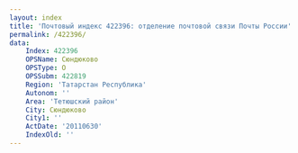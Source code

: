 ```yaml
---
layout: index
title: 'Почтовый индекс 422396: отделение почтовой связи Почты России'
permalink: /422396/
data:
    Index: 422396
    OPSName: Сюндюково
    OPSType: О
    OPSSubm: 422819
    Region: 'Татарстан Республика'
    Autonom: ''
    Area: 'Тетюшский район'
    City: Сюндюково
    City1: ''
    ActDate: '20110630'
    IndexOld: ''
---
```

